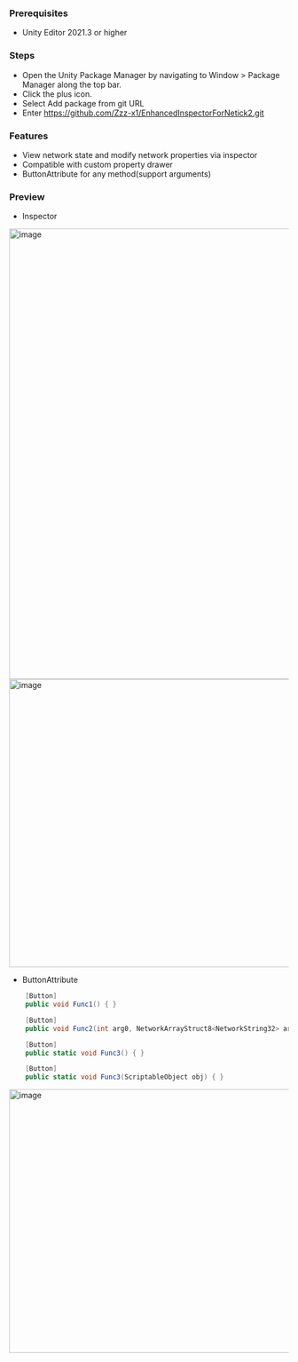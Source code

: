 ### Prerequisites
- Unity Editor 2021.3 or higher

### Steps
- Open the Unity Package Manager by navigating to Window > Package Manager along the top bar.
- Click the plus icon.
- Select Add package from git URL
- Enter https://github.com/Zzz-x1/EnhancedInspectorForNetick2.git
### Features
- View network state and modify network properties via inspector
- Compatible with custom property drawer
- ButtonAttribute for any method(support arguments)
### Preview
- Inspector
<img width="573" height="812" alt="image" src="https://github.com/user-attachments/assets/f3931831-9c30-49e2-ac18-7d9c62f7bf4d" />
<img width="576" height="519" alt="image" src="https://github.com/user-attachments/assets/4bb21d44-a206-49f7-b19d-0e4f110582e1" />

- ButtonAttribute
```C#
    [Button]
    public void Func1() { }

    [Button]
    public void Func2(int arg0, NetworkArrayStruct8<NetworkString32> arg1) { }

    [Button]
    public static void Func3() { }

    [Button]
    public static void Func3(ScriptableObject obj) { }
```

<img width="583" height="475" alt="image" src="https://github.com/user-attachments/assets/8dcff913-f4f0-4c2b-9764-65b4708d7ba8" />


